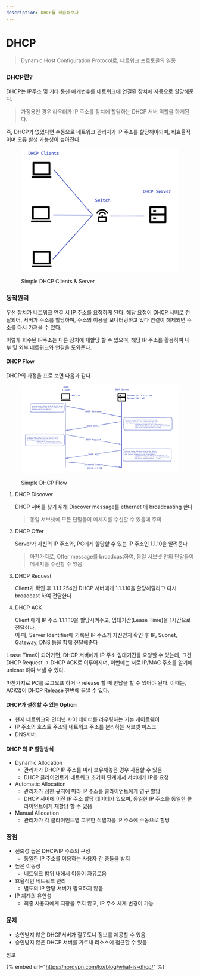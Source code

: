 ```yaml
---
description: DHCP를 학습해보자
---
```


# DHCP

> Dynamic Host Configuration Protocol로, 네트워크 프로토콜의 일종

### DHCP란?

DHCP는 IP주소 및 기타 통신 매개변수를 네트워크에 연결된 장치에 자동으로 할당해준다.

> 가정용인 경우 라우터가 IP 주소를 장치에 할당하는 DHCP 서버 역할을 하게된다.

즉, DHCP가 없었다면 수동으로 네트워크 관리자가 IP 주소를 할당해야되며, 비효율적이며 오류 발생 가능성이 높아진다.

<figure><img src="../.gitbook/assets/image (4) (4).png" alt=""><figcaption><p>Simple DHCP Clients &#x26; Server</p></figcaption></figure>

### 동작원리

우선 장치가 네트워크 연결 시 IP 주소를 요청하게 된다. 해당 요청이 DHCP 서버로 전달되어, 서버가 주소를 할당하며, 주소의 이용을 모니터링하고 있다 연결이 해제되면 주소를 다시 가져올 수 있다.&#x20;

이렇게 회수된 IP주소는 다른 장치에 재할당 할 수 있으며, 해당 IP 주소를 활용하여 내부 및 외부 네트워크와 연결을 도와준다.

#### DHCP Flow

DHCP의 과정을 표로 보면 다음과 같다

<figure><img src="../.gitbook/assets/image (1).png" alt=""><figcaption><p>Simple DHCP Flow</p></figcaption></figure>

1.  DHCP Discover

    DHCP 서버를 찾기 위해 Discover message를 ethernet 에 broadcasting 한다

    > 동일 서브넷에 모든 단말들이 메세지를 수신할 수 있음에 주의


2.  DHCP Offer

    Server가 자신의 IP 주소와, PC에게 할당할 수 있는 IP 주소인 1.1.10을 알려준다

    > 마찬가지로, Offer message를 broadcast하여, 동일 서브넷 안의 단말들이 메세지를 수신할 수 있음


3.  DHCP Request

    Client가 확인 후 1.1.1.254인 DHCP 서버에게 1.1.1.10을 할당해달라고 다시 broadcast 하여 전달한다
4.  DHCP ACK

    Client 에게 IP 주소 1.1.1.10을 할당시켜주고, 임대기간(Lease Time)을 1시간으로 전달한다.\
    이 때, Server Identifier에 기록된 IP 주소가 자신인지 확인 후 IP, Subnet, Gateway, DNS 등을 함께 전달해준다

Lease Time이 되어가면, DHCP 서버에게 IP 주소 임대기간을 요청할 수 있는데, 그건 DHCP Request -> DHCP ACK로 이루어지며, 이번에는 서로 IP/MAC 주소를 알기에 unicast 하여 보낼 수 있다.

마찬가지로 PC를 로그오프 하거나 release 할 때 반납을 할 수 있어야 된다. 이때는, ACK없이 DHCP Release 한번에 끝낼 수 있다.

#### DHCP가 설정할 수 있는 Option

* 현지 네트워크와 인터넷 사이 데이터를 라우팅하는 기본 게이트웨이
* IP 주소의 호스트 주소와 네트워크 주소를 분리하는 서브넷 마스크
* DNS서버

#### DHCP 의 IP 할당방식

* Dynamic Allocation
  * 관리자가 DHCP IP 주소를 미리 보유해놓은 경우 사용할 수 있음
  * DHCP 클라이언트가 네트워크 초기화 단계에서 서버에게 IP를 요청
* Automatic Allocation
  * 관리자가 정한 규칙에 따라 IP 주소를 클라이언트에게 영구 할당
  * DHCP 서버에 이전 IP 주소 할당 데이터가 있으며, 동일한 IP 주소를 동일한 클라이언트에게 재할당 할 수 있음
* Manual Allocation
  * 관리자가 각 클라이언트별 고유한 식별자를 IP 주소에 수동으로 할당

### 장점

* 신뢰성 높은 DHCP/IP 주소의 구성
  * 동일한 IP 주소를 이용하는 사용자 간 충돌을 방지
* 높은 이동성
  * 네트워크 밤위 내에서 이동이 자유로움
* 효율적인 네트워크 관리
  * 별도의 IP 할당 서버가 필요하지 않음
* IP 체계의 유연성
  * 최종 사용자에게 지장을 주지 않고, IP 주소 체계 변경이 가능

### 문제

* 승인받지 않은 DHCP서버가 잘못도니 정보를 제공할 수 있음
* 승인받지 않은 DHCP 서버를 가로채 리소스에 접근할 수 있음





참고

{% embed url="https://nordvpn.com/ko/blog/what-is-dhcp/" %}
